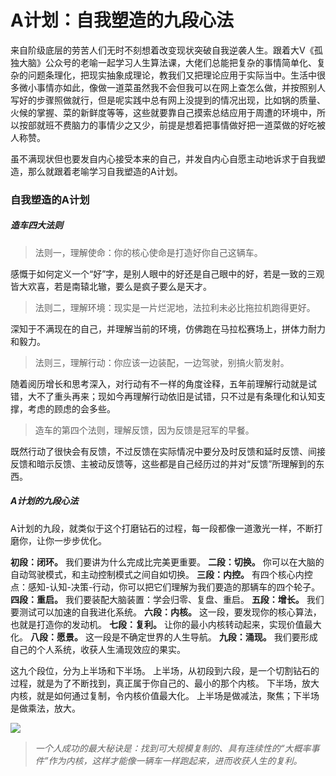 # A计划：自我塑造的九段心法
来自阶级底层的劳苦人们无时不刻想着改变现状突破自我逆袭人生。跟着大V《孤独大脑》公众号的老喻一起学习人生算法课，大佬们总能把复杂的事情简单化、复杂的问题条理化，把现实抽象成理论，教我们又把理论应用于实际当中。生活中很多微小事情亦如此，像做一道菜虽然我不会但我可以在网上查怎么做，并按照别人写好的步骤照做就行，但是呢实践中总有网上没提到的情况出现，比如锅的质量、火候的掌握、菜的新鲜度等等，这些就要靠自己摸索总结应用于周遭的环境中，所以按部就班不费脑力的事情少之又少，前提是想着把事情做好把一道菜做的好吃被人称赞。

虽不满现状但也要发自内心接受本来的自己，并发自内心自愿主动地诉求于自我塑造，那么就跟着老喻学习自我塑造的A计划。

### 自我塑造的A计划
##### 造车四大法则
> 法则一，理解使命：你的核心使命是打造好你自己这辆车。

感慨于如何定义一个“好”字，是别人眼中的好还是自己眼中的好，若是一致的三观皆大欢喜，若是南辕北辙，要么是疯子要么是天才。

> 法则二，理解环境：现实是一片烂泥地，法拉利未必比拖拉机跑得更好。

深知于不满现在的自己，并理解当前的环境，仿佛跑在马拉松赛场上，拼体力耐力和毅力。

> 法则三，理解行动：你应该一边装配，一边驾驶，别搞火箭发射。

随着阅历增长和思考深入，对行动有不一样的角度诠释，五年前理解行动就是试错，大不了重头再来；现如今再理解行动依旧是试错，只不过是有条理化和认知支撑，考虑的顾虑的会多些。

> 造车的第四个法则，理解反馈，因为反馈是冠军的早餐。

既然行动了很快会有反馈，不过反馈在实际情况中要分及时反馈和延时反馈、间接反馈和暗示反馈、主被动反馈等，这些都是自己经历过的并对“反馈”所理解到的东西。

##### A计划的九段心法
A计划的九段，就类似于这个打磨钻石的过程，每一段都像一道激光一样，不断打磨你，让你一步步优化。

**初段：闭环。** 我们要讲为什么完成比完美更重要。
**二段：切换。** 你可以在大脑的自动驾驶模式，和主动控制模式之间自如切换。
**三段：内控。** 有四个核心内控点：感知-认知-决策-行动，你可以把它们理解为我们要造的那辆车的四个轮子。
**四段：重启。** 我们要装配大脑装置：学会归零、复盘、重启。
**五段：增长。** 我们要测试可以加速的自我进化系统。
**六段：内核。** 这一段，要发现你的核心算法，也就是打造你的发动机。
**七段：复利。** 让你的最小内核转动起来，实现价值最大化。
**八段：愿景。** 这一段是不确定世界的人生导航。
**九段：涌现。** 我们要形成自己的个人系统，收获人生涌现效应的果实。

这九个段位，分为上半场和下半场。
上半场，从初段到六段，是一个切割钻石的过程，就是为了不断找到，真正属于你自己的、最小的那个内核。
下半场，放大内核，就是如何通过复制，令内核价值最大化。
上半场是做减法，聚焦；下半场是做乘法，放大。

![](https://upload-images.jianshu.io/upload_images/3061147-1f6ed10c379ed8f6.png?imageMogr2/auto-orient/strip%7CimageView2/2/w/1240)

> *一个人成功的最大秘诀是：找到可大规模复制的、具有连续性的“大概率事件”作为内核，这样才能像一辆车一样跑起来，进而收获人生的复利。*

